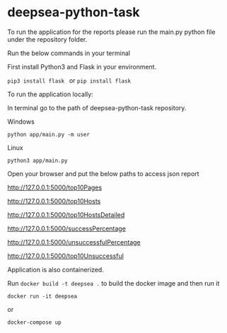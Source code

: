 # deepsea-python-task

To run the application for the reports please run the main.py python file under the repository folder.

Run the below commands in your terminal

First install Python3 and Flask in your environment.

`pip3 install flask ` or `pip install flask`

To run the application locally:

In terminal go to the path of deepsea-python-task repository.

Windows

`python app/main.py -m user
`

Linux

`python3 app/main.py `


Open your browser and put the below paths to access json report

http://127.0.0.1:5000/top10Pages

http://127.0.0.1:5000/top10Hosts

http://127.0.0.1:5000/top10HostsDetailed

http://127.0.0.1:5000/successPercentage

http://127.0.0.1:5000/unsuccessfulPercentage

http://127.0.0.1:5000/top10Unsuccessful


Application is also containerized.

Run `docker build -t deepsea .` to build the docker image and then run it

`docker run -it deepsea`

or

`docker-compose up`